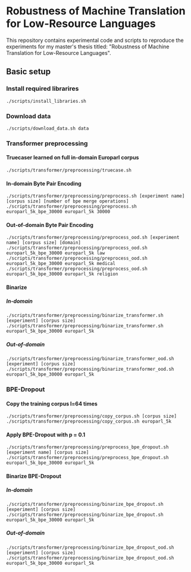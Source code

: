 # Robustness of Machine Translation for Low-Resource Languages 

This repository contains experimental code and scripts to reproduce the experiments for my master's thesis titled: "Robustness of Machine Translation for Low-Resource Languages". 

## Basic setup

### Install required librarires
 
    ./scripts/install_libraries.sh 


### Download data

    ./scripts/download_data.sh data

### Transformer preprocessing

#### Truecaser learned on full in-domain Europarl corpus

    ./scripts/transformer/preprocessing/truecase.sh
    
#### In-domain Byte Pair Encoding

    ./scripts/transformer/preprocessing/preprocess.sh [experiment name] [corpus size] [number of bpe merge operations]
    ./scripts/transformer/preprocessing/preprocess.sh europarl_5k_bpe_30000 europarl_5k 30000

#### Out-of-domain Byte Pair Encoding

    ./scripts/transformer/preprocessing/preprocess_ood.sh [experiment name] [corpus size] [domain]
    ./scripts/transformer/preprocessing/preprocess_ood.sh europarl_5k_bpe_30000 europarl_5k law
    ./scripts/transformer/preprocessing/preprocess_ood.sh europarl_5k_bpe_30000 europarl_5k medical
    ./scripts/transformer/preprocessing/preprocess_ood.sh europarl_5k_bpe_30000 europarl_5k religion
    
#### Binarize 

##### In-domain

    ./scripts/transformer/preprocessing/binarize_transformer.sh [experiment] [corpus size]
    ./scripts/transformer/preprocessing/binarize_transformer.sh europarl_5k_bpe_30000 europarl_5k
    
##### Out-of-domain

    ./scripts/transformer/preprocessing/binarize_transformer_ood.sh [experiment] [corpus size]
    ./scripts/transformer/preprocessing/binarize_transformer_ood.sh europarl_5k_bpe_30000 europarl_5k

### BPE-Dropout

#### Copy the training corpus l=64 times

    ./scripts/transformer/preprocessing/copy_corpus.sh [corpus size]
    ./scripts/transformer/preprocessing/copy_corpus.sh europarl_5k
    
#### Apply BPE-Dropout with p = 0.1

    ./scripts/transformer/preprocessing/preprocess_bpe_dropout.sh [experiment name] [corpus size]
    ./scripts/transformer/preprocessing/preprocess_bpe_dropout.sh europarl_5k_bpe_30000 europarl_5k

#### Binarize BPE-Dropout 

##### In-domain
    
    ./scripts/transformer/preprocessing/binarize_bpe_dropout.sh [experiment] [corpus size]
    ./scripts/transformer/preprocessing/binarize_bpe_dropout.sh europarl_5k_bpe_30000 europarl_5k

##### Out-of-domain
    
    ./scripts/transformer/preprocessing/binarize_bpe_dropout_ood.sh [experiment] [corpus size]
    ./scripts/transformer/preprocessing/binarize_bpe_dropout_ood.sh europarl_5k_bpe_30000 europarl_5k
